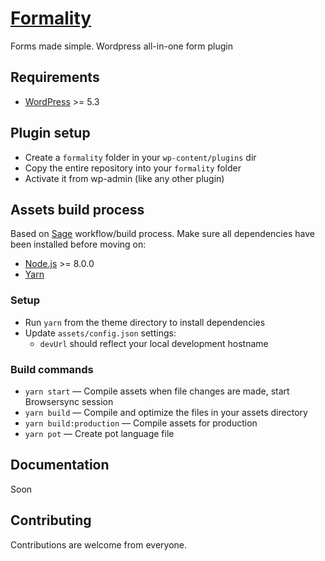 # [Formality](https://formality.dev)

Forms made simple. Wordpress all-in-one form plugin

## Requirements

* [WordPress](https://wordpress.org/) >= 5.3

## Plugin setup

* Create a `formality` folder in your `wp-content/plugins` dir
* Copy the entire repository into your `formality` folder
* Activate it from wp-admin (like any other plugin)

## Assets build process

Based on [Sage](https://roots.io/sage/) workflow/build process.
Make sure all dependencies have been installed before moving on:

* [Node.js](http://nodejs.org/) >= 8.0.0
* [Yarn](https://yarnpkg.com/en/docs/install)

### Setup

* Run `yarn` from the theme directory to install dependencies
* Update `assets/config.json` settings:
  * `devUrl` should reflect your local development hostname


### Build commands

* `yarn start` — Compile assets when file changes are made, start Browsersync session
* `yarn build` — Compile and optimize the files in your assets directory
* `yarn build:production` — Compile assets for production
* `yarn pot` — Create pot language file


## Documentation

Soon


## Contributing

Contributions are welcome from everyone.